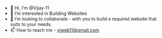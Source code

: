- 👋 Hi, I’m @Vijay-11
- 👀 I’m interested in Building Websites
- 💞️ I’m looking to collaborate - with you to build a required website that suits to your needs.
- 📫 How to reach me - vjweb11@gmail.com

<!---
Vijay-11/Vijay-11 is a ✨ special ✨ repository because its `README.md` (this file) appears on your GitHub profile.
You can click the Preview link to take a look at your changes.
--->
